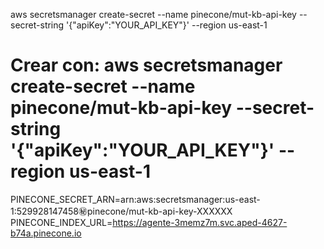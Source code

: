 aws secretsmanager create-secret --name pinecone/mut-kb-api-key --secret-string '{"apiKey":"YOUR_API_KEY"}' --region us-east-1
# Crear con: aws secretsmanager create-secret --name pinecone/mut-kb-api-key --secret-string '{"apiKey":"YOUR_API_KEY"}' --region us-east-1
PINECONE_SECRET_ARN=arn:aws:secretsmanager:us-east-1:529928147458:secret:pinecone/mut-kb-api-key-XXXXXX
PINECONE_INDEX_URL=https://agente-3memz7m.svc.aped-4627-b74a.pinecone.io